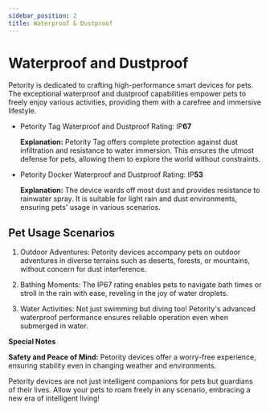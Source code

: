 ```yaml
---
sidebar_position: 2
title: Waterproof & Dustproof
---
```


# Waterproof and Dustproof
Petority is dedicated to crafting high-performance smart devices for pets. The exceptional waterproof and dustproof capabilities empower pets to freely enjoy various activities, providing them with a carefree and immersive lifestyle.

+ Petority Tag
	Waterproof and Dustproof Rating: IP**67**

	**Explanation:** Petority Tag offers complete protection against dust infiltration and resistance to water immersion. This ensures the utmost defense for pets, allowing them to explore the world without constraints.

+ Petority Docker
	Waterproof and Dustproof Rating: IP**53**

	**Explanation:** The device wards off most dust and provides resistance to rainwater spray. It is suitable for light rain and dust environments, ensuring pets' usage in various scenarios.

## Pet Usage Scenarios
1. Outdoor Adventures:
	Petority devices accompany pets on outdoor adventures in diverse terrains such as deserts, forests, or mountains, without concern for dust interference.

2. Bathing Moments:
	The IP67 rating enables pets to navigate bath times or stroll in the rain with ease, reveling in the joy of water droplets.

3. Water Activities:
	Not just swimming but diving too! Petority's advanced waterproof performance ensures reliable operation even when submerged in water.

**Special Notes**

**Safety and Peace of Mind:** Petority devices offer a worry-free experience, ensuring stability even in changing weather and environments.

Petority devices are not just intelligent companions for pets but guardians of their lives. Allow your pets to roam freely in any scenario, embracing a new era of intelligent living!